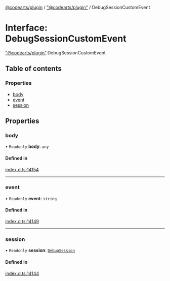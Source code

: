 [@codearts/plugin](../README.md) / ["@codearts/plugin"](../modules/_codearts_plugin_.md) / DebugSessionCustomEvent

# Interface: DebugSessionCustomEvent

["@codearts/plugin"](../modules/_codearts_plugin_.md).DebugSessionCustomEvent

## Table of contents

### Properties

- [body](codearts_plugin_.DebugSessionCustomEvent.md#body)
- [event](codearts_plugin_.DebugSessionCustomEvent.md#event)
- [session](codearts_plugin_.DebugSessionCustomEvent.md#session)

## Properties

### body

• `Readonly` **body**: `any`

#### Defined in

[index.d.ts:14154](https://github.com/huaweicloud/cloudide-plugin-api/blob/3b0eee8/index.d.ts#L14154)

___

### event

• `Readonly` **event**: `string`

#### Defined in

[index.d.ts:14149](https://github.com/huaweicloud/cloudide-plugin-api/blob/3b0eee8/index.d.ts#L14149)

___

### session

• `Readonly` **session**: [`DebugSession`](codearts_plugin_.DebugSession.md)

#### Defined in

[index.d.ts:14144](https://github.com/huaweicloud/cloudide-plugin-api/blob/3b0eee8/index.d.ts#L14144)
